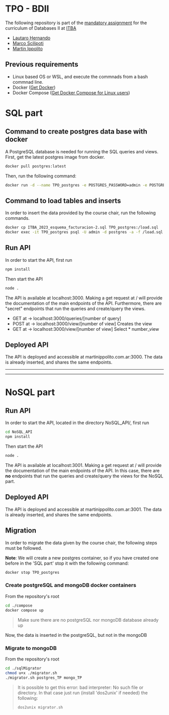 # TPO - BDII

The following repository is part of the [mandatory assignment](docs/consigna.pdf) for the curriculum of Databases II at [ITBA](https://www.itba.edu.ar/)

- [Lautaro Hernando](https://github.com/laucha12)
- [Marco Scilipoti](https://github.com/Marco444)
- [Martin Ippolito](https://github.com/martinippo01)

## Previous requirements
- Linux based OS or WSL, and execute the commnads from a bash commnad line.
- Docker ([Get Docker](https://docs.docker.com/get-docker/))
- Docker Compose ([Get Docker Compose for Linux users](https://docs.docker.com/compose/install/))

# SQL part

## Command to create postgres data base with docker
A PostgreSQL database is needed for running the SQL queries and views. 
First, get the latest postgres image from docker.
```bash
docker pull postgres:latest
```
Then, run the following command:
```bash
docker run -d --name TPO_postgres -e POSTGRES_PASSWORD=admin -e POSTGRES_USER=admin -e POSTGRES_DB=VDR -p 5432:5432 postgres
```
## Command to load tables and inserts
In order to insert the data provided by the course chair, run the following commands.
```bash
docker cp ITBA_2023_esquema_facturacion-2.sql TPO_postgres:/load.sql
docker exec -it TPO_postgres psql -U admin -d postgres -a -f /load.sql
```
## Run API
In order to start the API, first run 
```bash 
npm install
```
Then start the API
```bash
node .
```

The API is available at localhost:3000.
Making a get request at / will provide the documentation of the main endpoints of the API.
Furthermore, there are "secret" endpoints that run the queries and create/query the views.

- GET at -> localhost:3000/queries/[number of query]
- POST at -> localhost:3000/view/[number of view] Creates the view
- GET at -> localhost:3000/view/[number of view]  Select * number_view

## Deployed API

The API is deployed and accessible at martinippolito.com.ar:3000. The data is already inserted, and shares the same endpoints.

---
***

# NoSQL part

## Run API
In order to start the API, located in the directory NoSQL_API/, first run 
```bash 
cd NoSQL_API
npm install
```
Then start the API
```bash
node .
```

The API is available at localhost:3001.
Making a get request at / will provide the documentation of the main endpoints of the API.
In this case, there are **no** endpoints that run the queries and create/query the views for the NoSQL part.


## Deployed API

The API is deployed and accessible at martinippolito.com.ar:3001. The data is already inserted, and shares the same endpoints.


## Migration
In order to migrate the data given by the course chair, the following steps must be followed.

__Note__: We will create a new postgres container, so if you have created one before in the 'SQL part' stop it with the following command:
```bash
docker stop TPO_postgres
```

### Create postgreSQL and mongoDB docker containers
From the repository's root
```bash
cd ./compose
docker compose up
```
> Make sure there are no postgreSQL nor mongoDB database already up

Now, the data is inserted in the postgreSQL, but not in the mongoDB

### Migrate to mongoDB
From the repository's root
```bash
cd ./sqlMigrator
chmod u+x ./migrator.sh
./migrator.sh postgres_TP mongo_TP
```

> It is possible to get this error: bad interpreter: No such file or directory.
> In that case just run (install 'dos2unix' if needed) the following:
>  ```bash
>  dos2unix migrator.sh
>  ```

